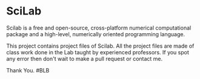# SciLab
Scilab is a free and open-source, cross-platform numerical computational package and a high-level, numerically oriented programming language.

This project contains project files of Scilab. 
All the project files are made of class work done in the Lab taught by experienced professors.
If you spot any error then don't wait to make a pull request or contact me. 

Thank You.
#BLB
